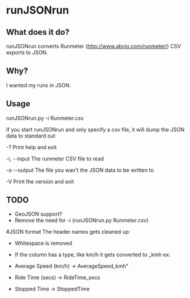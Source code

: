 # runJSONrun

## What does it do?
runJSONrun converts Runmeter (http://www.abvio.com/runmeter/) CSV exports to JSON.

## Why?
I wanted my runs in JSON.

## Usage
runJSONrun.py -i Runmeter.csv

If you start runJSONrun and only specify a csv file, it will dump the JSON data to standard out

-?				Print help and exit

-i, --input		The runmeter CSV file to read

-o --output		The file you wan't the JSON data to be written to

-V				Print the version and exit

## TODO
* GeoJSON support?
* Remove the need for -i (runJSONrun.py Runmeter.csv)

#JSON format
The header names gets cleaned up:
* Whitespace is removed
* If the column has a type, like km/h it gets converted to _kmh
ex:

* Average Speed (km/h) -> AverageSpeed_kmh"

* Ride Time (secs) -> RideTime_secs

* Stopped Time -> StoppedTime